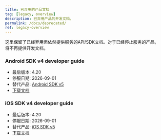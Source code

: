 ```yaml
---
title: 已弃用的产品文档
tag: [legacy, overview]
description: 已弃用产品的开发文档。
permalink: /docs/deprecated/
ref: legacy-overview
---
```


这里保留了已经弃用但依然提供服务的API/SDK文档。对于已经停止服务的产品，将不再提供开发文档。

### Android SDK v4 developer guide

- 最后版本: 4.20
- 停服日期: 2026-09-01
- 替代产品: [Android SDK v5](/docs/configuration/android-sdk-config/)
- [下载文档](https://d.qwstatic.com/sites/dev/qweather-sdk-v4-android-doc-zh.md)

### iOS SDK v4 developer guide

- 最后版本: 4.20
- 停服日期: 2026-09-01
- 替代产品: [iOS SDK v5](/docs/configuration/ios-sdk-config/)
- [下载文档](https://d.qwstatic.com/sites/dev/qweather-sdk-v4-ios-doc-zh.md)